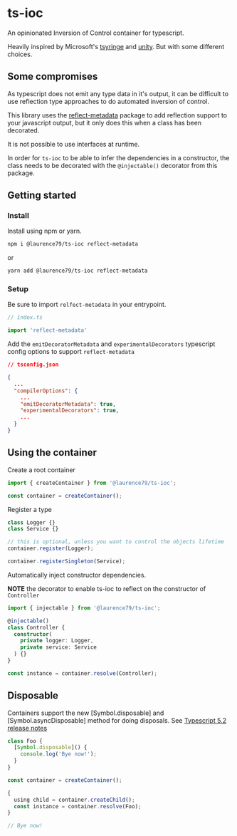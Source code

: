 # ts-ioc

An opinionated Inversion of Control container for typescript.

Heavily inspired by Microsoft's [tsyringe](https://github.com/microsoft/tsyringe) and [unity](https://github.com/unitycontainer/unity). But with some different choices.


## Some compromises
As typescript does not emit any type data in it's output, it can be difficult to use reflection type approaches to do automated inversion of control.

This library uses the [reflect-metadata](https://github.com/rbuckton/reflect-metadata) package to add reflection support to your javascript output, but it only does this when a class has been decorated.

It is not possible to use interfaces at runtime.

In order for `ts-ioc` to be able to infer the dependencies in a constructor, the class needs to be decorated with the `@injectable()` decorator from this package.


## Getting started

### Install
Install using npm or yarn.
```sh
npm i @laurence79/ts-ioc reflect-metadata
```
or
```sh
yarn add @laurence79/ts-ioc reflect-metadata
```
### Setup
Be sure to import `relfect-metadata` in your entrypoint.
```ts
// index.ts

import 'reflect-metadata'
```
Add the `emitDecoratorMetadata` and `experimentalDecorators` typescript config options to support `reflect-metadata`
```json
// tsconfig.json

{
  ...
  "compilerOptions": {
    ...
    "emitDecoratorMetadata": true,
    "experimentalDecorators": true,
    ...
  }
}
```



## Using the container

Create a root container
```ts
import { createContainer } from '@laurence79/ts-ioc';

const container = createContainer();
```

Register a type
```ts
class Logger {}
class Service {}

// this is optional, unless you want to control the objects lifetime
container.register(Logger);

container.registerSingleton(Service);
```

Automatically inject constructor dependencies.

**NOTE** the decorator to enable ts-ioc to reflect on the constructor of `Controller`
```ts
import { injectable } from '@laurence79/ts-ioc';

@injectable()
class Controller { 
  constructor(
    private logger: Logger,
    private service: Service
  ) {}
}

const instance = container.resolve(Controller);
```

## Disposable

Containers support the new [Symbol.disposable] and [Symbol.asyncDisposable] method for doing disposals. See [Typescript 5.2 release notes](https://www.typescriptlang.org/docs/handbook/release-notes/typescript-5-2.html)
```ts
class Foo {
  [Symbol.disposable]() {
    console.log('Bye now!');
  }
}

const container = createContainer();

{
  using child = container.createChild();
  const instance = container.resolve(Foo);
}

// Bye now!
```
